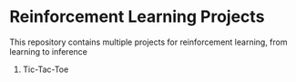 # Reinforcement Learning Projects

This repository contains multiple projects for reinforcement learning, from learning to inference

1. Tic-Tac-Toe